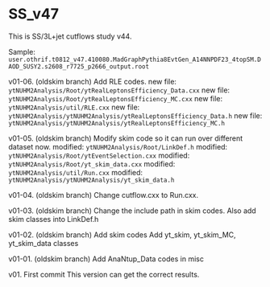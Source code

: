 # SS_v47
This is SS/3L+jet cutflows study v44.

Sample:
`user.othrif.t0812_v47.410080.MadGraphPythia8EvtGen_A14NNPDF23_4topSM.DAOD_SUSY2.s2608_r7725_p2666_output.root`

v01-06. (oldskim branch) Add RLE codes.
new file:   `ytNUHM2Analysis/Root/ytRealLeptonsEfficiency_Data.cxx`
new file:   `ytNUHM2Analysis/Root/ytRealLeptonsEfficiency_MC.cxx`
new file:   `ytNUHM2Analysis/util/RLE.cxx`
new file:   `ytNUHM2Analysis/ytNUHM2Analysis/ytRealLeptonsEfficiency_Data.h`
new file:   `ytNUHM2Analysis/ytNUHM2Analysis/ytRealLeptonsEfficiency_MC.h`



v01-05. (oldskim branch) Modify skim code so it can run over different dataset now.
modified:   `ytNUHM2Analysis/Root/LinkDef.h`
modified:   `ytNUHM2Analysis/Root/ytEventSelection.cxx`
modified:   `ytNUHM2Analysis/Root/yt_skim_data.cxx`
modified:   `ytNUHM2Analysis/util/Run.cxx`
modified:   `ytNUHM2Analysis/ytNUHM2Analysis/yt_skim_data.h`


v01-04. (oldskim branch) Change cutflow.cxx to Run.cxx.


v01-03. (oldskim branch) Change the include path in skim codes.
Also add skim classes into LinkDef.h


v01-02. (oldskim branch) Add skim codes
Add yt_skim, yt_skim_MC, yt_skim_data classes


v01-01. (oldskim branch) Add AnaNtup_Data codes in misc


v01. First commit
This version can get the correct results.
